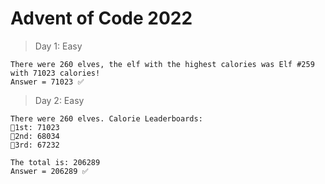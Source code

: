 # **Advent of Code 2022**

> Day 1: Easy

    There were 260 elves, the elf with the highest calories was Elf #259 with 71023 calories!
    Answer = 71023 ✅

>Day 2: Easy

    There were 260 elves. Calorie Leaderboards:
    🥇1st: 71023
    🥈2nd: 68034
    🥉3rd: 67232

    The total is: 206289
    Answer = 206289 ✅
    
